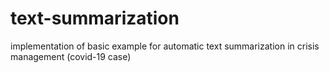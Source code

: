 # text-summarization
implementation of basic example for automatic text summarization in crisis management (covid-19 case)
